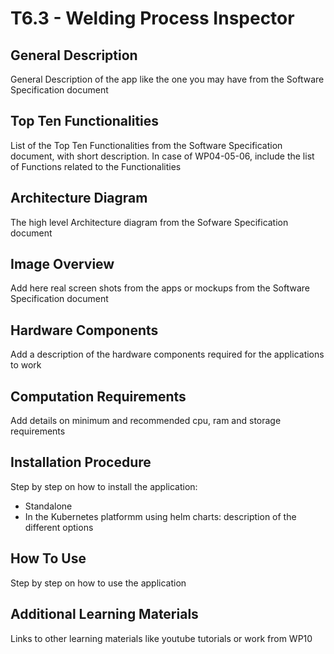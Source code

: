 # T6.3 - Welding Process Inspector

## General Description
General Description of the app like the one you may have from the Software Specification document

## Top Ten Functionalities
List of the Top Ten Functionalities from the Software Specification document, with short description. 
In case of WP04-05-06, include the list of Functions related to the Functionalities

## Architecture Diagram
The high level Architecture diagram from the Sofware Specification document

## Image Overview
Add here real screen shots from the apps or mockups from the Software Specification document

## Hardware Components
Add a description of the hardware components required for the applications to work

## Computation Requirements
Add details on minimum and recommended cpu, ram and storage requirements

## Installation Procedure
Step by step on how to install the application:
* Standalone
* In the Kubernetes platformm using helm charts: description of the different options

## How To Use
Step by step on how to use the application

## Additional Learning Materials
Links to other learning materials like youtube tutorials or work from WP10
